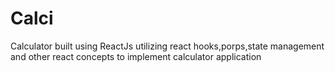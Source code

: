 # Calci
Calculator built using ReactJs utilizing react hooks,porps,state management and other react concepts to implement calculator application
